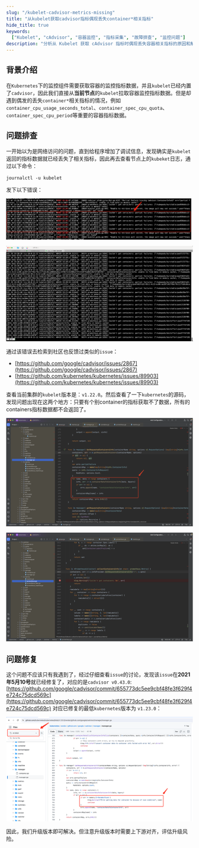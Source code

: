 ```yaml
---
slug: "/kubelet-cadvisor-metrics-missing"
title: "从kubelet获取cadvisor指标偶现丢失container*相关指标"
hide_title: true
keywords:
  ["Kubelet", "cAdvisor", "容器监控", "指标采集", "故障排查", "监控问题"]
description: "分析从 Kubelet 获取 cAdvisor 指标时偶现丢失容器相关指标的原因和解决方案，提供监控数据采集问题的排查思路"
---
```


## 背景介绍

在`Kubernetes`下的监控组件需要获取容器的监控指标数据，并且`kubelet`已经内置了`cadvisor`，因此我们直接从**当前节点**的`kubelet`拉取容器监控指标数据。但是却遇到偶发的丢失`container*`相关指标的情况，例如`container_cpu_usage_seconds_total`、`container_spec_cpu_quota`、`container_spec_cpu_period`等重要的容器指标数据。

## 问题排查

一开始以为是网络访问的问题，直到给程序增加了调试信息，发现确实是`kubelet`返回的指标数据就已经丢失了相关指标，因此再去查看节点上的`kubeket`日志，通过以下命令：

```
journalctl -u kubelet
```

发下以下错误：

![](/attachments/tapd_69993163_base64_1715136610_905.png)

![](/attachments/tapd_69993163_base64_1715139686_366.png)

通过该错误去检索到社区也反馈过类似的`issue`：

*   [https://github.com/google/cadvisor/issues/2867](https://github.com/google/cadvisor/issues/2867)
*   [https://github.com/kubernetes/kubernetes/issues/89903](https://github.com/kubernetes/kubernetes/issues/89903)

查看当前集群的`kubelet`版本是：`v1.22.0`。然后查看了一下`kubernetes`的源码，发现问题出现在这两个地方：只要有个别container的指标获取不了数据，所有的containers指标数据都不会返回了。

![](/attachments/tapd_69993163_base64_1715153128_685.png)

![](/attachments/tapd_69993163_base64_1715153103_322.png)

## 问题修复

这个问题不应该只有我遇到了，经过仔细查看`issue`的讨论，发现该`issue`在**2021年5月10号**就已经修复了，对应的是`cadvisor v0.43.0`: [https://github.com/google/cadvisor/commit/655773dc5ee9cbf48fe3f629f4e724c75dcd569c](https://github.com/google/cadvisor/commit/655773dc5ee9cbf48fe3f629f4e724c75dcd569c) 对应已修复的最低`kubernetes`版本为 `v1.23.0`：

![](/attachments/tapd_69993163_base64_1715155501_445.png)

  

因此，我们升级版本即可解决。但注意升级版本时需要上下游对齐，评估升级风险。

  

  

  

  

  

  

  

  

  

  

  

